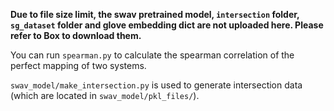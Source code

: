 **Due to file size limit, the swav pretrained model, `intersection` folder, `sg_dataset` folder and glove embedding dict are not uploaded here. Please refer to Box to download them.**  

You can run `spearman.py` to calculate the spearman correlation of the perfect mapping of two systems.   

`swav_model/make_intersection.py` is used to generate intersection data (which are located in `swav_model/pkl_files/`).  